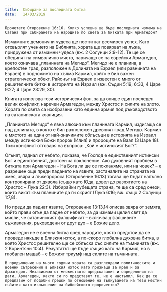 ```yaml
---
title:  Събиране за последната битка
date:   14/03/2019
---
```


`Прочетете Откровение 16:16. Колко успешна ще бъде последната измама на Сатана при събирането на народите по света за битката при Армагедон?`

Измамните демонични чудеса ще постигнат всемирен успех. Като отхвърлят учението на Библията, хората ще повярват на лъжа, придружена от измамни чудеса (вж. 2 Солунци 2:9-12). Те ще се обединят на символично място, наричащо се на еврейски Армагедон, което означава „планината на Мегидо“. Мегидо не е планина, а крепостен град, разположен в Долината на Езраел (или равнината на Езраел) в подножието на хълма Кармил, който е бил важен стратегически обект. Районът на Езраел е известен с много от решителните битки в историята на Израил (вж. Съдии 5:19; 6:33, 4 Царе 9:27; 4 Царе 23:29, 30).

Книгата използва този исторически фон, за да опише един последен велик конфликт, наречен Армагедон, между Христос и силите на злото. Хората по света са изобразени като единна армия под ръководството на сатанинската коалиция.

„Планината Мегидо“ е явна алюзия към планината Кармил, издигаща се над долината, в която е бил разположен древният град Мегидо. Кармил е мястото на един от най-значимите сблъсъци в историята на Израил между истинския Божи пророк (Илия) и пророците на Ваал (3 Царе 18). Този конфликт отговаря на въпроса: „Кой е истинският Бог?“.

Огънят, паднал от небето, показва, че Господ е единственият истински Бог и единственият, достоен за поклонение. Ако духовният проблем в битката при Армагедон – На Бога ли ще се покланяме, или на човек? – е разрешен още преди падането на язвите, застаналите на страната на змея, звяра и лъжепророка (Откровение 16:13) тогава ще бъдат напълно контролирани от дявола (също като Юда, довел до разпятието на Христос – Лука 22:3). Избирайки губещата страна, те ще са сред онези, които викат към планините да ги скрият (Лука 6:16; вж. също 2 Солунци 1:7,8).

Но преди да паднат язвите, Откровение 13:13,14 описва звяра от земята, който прави огън да падне от небето, за да измами целия свят да мисли, че сатанинският фалшификат – включващ фалшивите съживления, ръководени от друг дух – е Божие дело.

Армагедон не е военна битка сред народите, която предстои да се проведе някъде в Близкия изток, а по-скоро глобална духовна битка, в която Христос решително ще се сблъска със силите на тъмнината (вж. 2 Коринтяни 10:4). Резултатът ще бъде същия като на Кармил, но в глобален мащаб – с Божият триумф над силите на тъмнината.

`В продължение на много години хората са разглеждали политическите и военни сътресения в Близкия изток като признаци за края и за Армагедон. Независимо от множеството предсказания и определяния на дати, Армагедон, както си го представят те, не е настъпил. Как да се предпазим от подобни грешки по отношение на тълкуването на тези местни събития като изпълнение на библейското пророчество?`